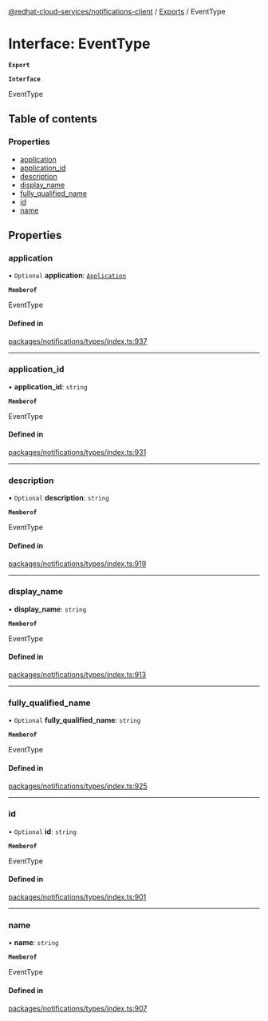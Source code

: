 [@redhat-cloud-services/notifications-client](../README.md) / [Exports](../modules.md) / EventType

# Interface: EventType

**`Export`**

**`Interface`**

EventType

## Table of contents

### Properties

- [application](EventType.md#application)
- [application\_id](EventType.md#application_id)
- [description](EventType.md#description)
- [display\_name](EventType.md#display_name)
- [fully\_qualified\_name](EventType.md#fully_qualified_name)
- [id](EventType.md#id)
- [name](EventType.md#name)

## Properties

### application

• `Optional` **application**: [`Application`](Application.md)

**`Memberof`**

EventType

#### Defined in

[packages/notifications/types/index.ts:937](https://github.com/RedHatInsights/javascript-clients/blob/master/packages/notifications/types/index.ts#L937)

___

### application\_id

• **application\_id**: `string`

**`Memberof`**

EventType

#### Defined in

[packages/notifications/types/index.ts:931](https://github.com/RedHatInsights/javascript-clients/blob/master/packages/notifications/types/index.ts#L931)

___

### description

• `Optional` **description**: `string`

**`Memberof`**

EventType

#### Defined in

[packages/notifications/types/index.ts:919](https://github.com/RedHatInsights/javascript-clients/blob/master/packages/notifications/types/index.ts#L919)

___

### display\_name

• **display\_name**: `string`

**`Memberof`**

EventType

#### Defined in

[packages/notifications/types/index.ts:913](https://github.com/RedHatInsights/javascript-clients/blob/master/packages/notifications/types/index.ts#L913)

___

### fully\_qualified\_name

• `Optional` **fully\_qualified\_name**: `string`

**`Memberof`**

EventType

#### Defined in

[packages/notifications/types/index.ts:925](https://github.com/RedHatInsights/javascript-clients/blob/master/packages/notifications/types/index.ts#L925)

___

### id

• `Optional` **id**: `string`

**`Memberof`**

EventType

#### Defined in

[packages/notifications/types/index.ts:901](https://github.com/RedHatInsights/javascript-clients/blob/master/packages/notifications/types/index.ts#L901)

___

### name

• **name**: `string`

**`Memberof`**

EventType

#### Defined in

[packages/notifications/types/index.ts:907](https://github.com/RedHatInsights/javascript-clients/blob/master/packages/notifications/types/index.ts#L907)
